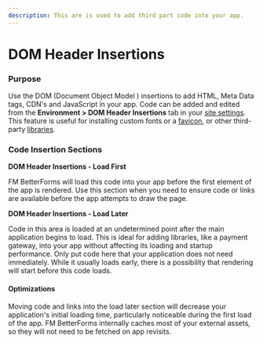 ```yaml
---
description: This are is used to add third part code into your app.
---
```


# DOM Header Insertions

### Purpose

Use the DOM (Document Object Model ) insertions to add  HTML, Meta Data tags, CDN's and JavaScript in your app. Code can be added and edited from the  **Environment > DOM Header Insertions** tab in your [site settings](./). This feature is useful for installing custom fonts or a [favicon](../../usage/stylingverview/favicon.md), or other third-party [libraries](../components-overview/3rd-party-elements.md).

### Code Insertion Sections

**DOM Header Insertions - Load First**

FM BetterForms will load this code into your app before the first element of the app is rendered. Use this section when you need to ensure code or links are available before the app attempts to draw the page.

**DOM Header Insertions - Load Later**

Code in this area is loaded at an undetermined point after the main application begins to load. This is ideal for adding libraries, like a payment gateway, into your app without affecting its loading and startup performance. Only put code here that your application does not need immediately. While it usually loads early, there is a possibility that rendering will start before this code loads.

#### Optimizations

Moving code and links into the load later section will decrease your application's initial loading time, particularly noticeable during the first load of the app. FM BetterForms internally caches most of your external assets, so they will not need to be fetched on app revisits.

